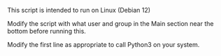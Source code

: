 This script is intended to run on Linux (Debian 12) 

Modify the script with what user and group in the Main section near the bottom before running this.

Modify the first line as appropriate to call Python3 on your system.

